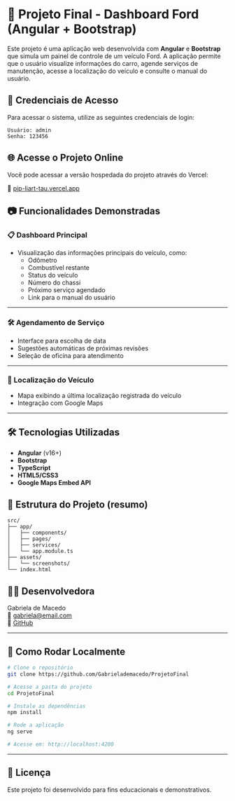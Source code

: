
# 🚗 Projeto Final - Dashboard Ford (Angular + Bootstrap)

Este projeto é uma aplicação web desenvolvida com **Angular** e **Bootstrap** que simula um painel de controle de um veículo Ford. A aplicação permite que o usuário visualize informações do carro, agende serviços de manutenção, acesse a localização do veículo e consulte o manual do usuário.

## 🔐 Credenciais de Acesso

Para acessar o sistema, utilize as seguintes credenciais de login:

```
Usuário: admin  
Senha: 123456
```

## 🌐 Acesse o Projeto Online

Você pode acessar a versão hospedada do projeto através do Vercel:

🔗 [pip-liart-tau.vercel.app](https://pip-liart-tau.vercel.app/)

## 📷 Funcionalidades Demonstradas

### 📋 Dashboard Principal

- Visualização das informações principais do veículo, como:
  - Odômetro
  - Combustível restante
  - Status do veículo
  - Número do chassi
  - Próximo serviço agendado
  - Link para o manual do usuário

---

### 🛠️ Agendamento de Serviço

- Interface para escolha de data
- Sugestões automáticas de próximas revisões
- Seleção de oficina para atendimento

---

### 📍 Localização do Veículo

- Mapa exibindo a última localização registrada do veículo
- Integração com Google Maps

---

## 🛠️ Tecnologias Utilizadas

- **Angular** (v16+)
- **Bootstrap**
- **TypeScript**
- **HTML5/CSS3**
- **Google Maps Embed API**

## 📁 Estrutura do Projeto (resumo)

```
src/
├── app/
│   ├── components/
│   ├── pages/
│   ├── services/
│   └── app.module.ts
├── assets/
│   └── screenshots/
└── index.html
```

## 🧑‍💻 Desenvolvedora

Gabriela de Macedo  
📧 gabriela@email.com  
🔗 [GitHub](https://github.com/Gabrielademacedo/ProjetoFinal)

---

## 🚀 Como Rodar Localmente

```bash
# Clone o repositório
git clone https://github.com/Gabrielademacedo/ProjetoFinal

# Acesse a pasta do projeto
cd ProjetoFinal

# Instale as dependências
npm install

# Rode a aplicação
ng serve

# Acesse em: http://localhost:4200
```

---

## 📄 Licença

Este projeto foi desenvolvido para fins educacionais e demonstrativos.
